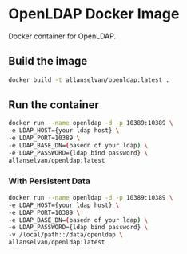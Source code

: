 # OpenLDAP Docker Image

Docker container for OpenLDAP.

## Build the image

```sh
docker build -t allanselvan/openldap:latest .
```

## Run the container

```sh
docker run --name openldap -d -p 10389:10389 \
-e LDAP_HOST={your ldap host} \
-e LDAP_PORT=10389 \
-e LDAP_BASE_DN=(basedn of your ldap) \
-e LDAP_PASSWORD={ldap bind password} \
allanselvan/openldap:latest
```

### With Persistent Data

```sh
docker run --name openldap -d -p 10389:10389 \
-e LDAP_HOST={your ldap host} \
-e LDAP_PORT=10389 \
-e LDAP_BASE_DN=(basedn of your ldap) \
-e LDAP_PASSWORD={ldap bind password} \
-v /local/path::/data/openldap \
allanselvan/openldap:latest
```